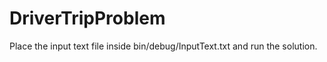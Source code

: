 # DriverTripProblem

Place the input text file inside bin/debug/InputText.txt and run the solution.
